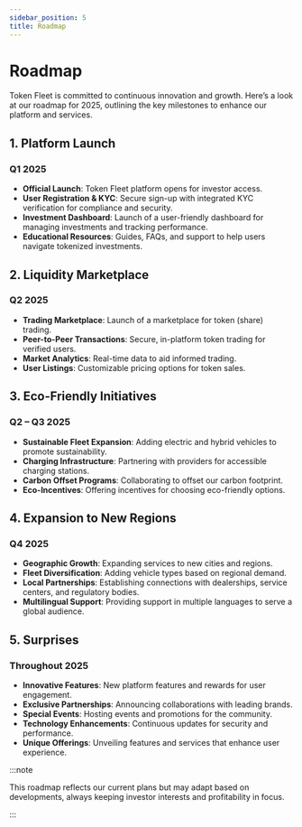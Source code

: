 ```yaml
---
sidebar_position: 5
title: Roadmap
---
```


# Roadmap

Token Fleet is committed to continuous innovation and growth. Here’s a look at our roadmap for 2025, outlining the key milestones to enhance our platform and services.

## 1. Platform Launch

### Q1 2025

- **Official Launch**: Token Fleet platform opens for investor access.
- **User Registration & KYC**: Secure sign-up with integrated KYC verification for compliance and security.
- **Investment Dashboard**: Launch of a user-friendly dashboard for managing investments and tracking performance.
- **Educational Resources**: Guides, FAQs, and support to help users navigate tokenized investments.

## 2. Liquidity Marketplace

### Q2 2025

- **Trading Marketplace**: Launch of a marketplace for token (share) trading.
- **Peer-to-Peer Transactions**: Secure, in-platform token trading for verified users.
- **Market Analytics**: Real-time data to aid informed trading.
- **User Listings**: Customizable pricing options for token sales.

## 3. Eco-Friendly Initiatives

### Q2 – Q3 2025

- **Sustainable Fleet Expansion**: Adding electric and hybrid vehicles to promote sustainability.
- **Charging Infrastructure**: Partnering with providers for accessible charging stations.
- **Carbon Offset Programs**: Collaborating to offset our carbon footprint.
- **Eco-Incentives**: Offering incentives for choosing eco-friendly options.

## 4. Expansion to New Regions

### Q4 2025

- **Geographic Growth**: Expanding services to new cities and regions.
- **Fleet Diversification**: Adding vehicle types based on regional demand.
- **Local Partnerships**: Establishing connections with dealerships, service centers, and regulatory bodies.
- **Multilingual Support**: Providing support in multiple languages to serve a global audience.

## 5. Surprises

### Throughout 2025

- **Innovative Features**: New platform features and rewards for user engagement.
- **Exclusive Partnerships**: Announcing collaborations with leading brands.
- **Special Events**: Hosting events and promotions for the community.
- **Technology Enhancements**: Continuous updates for security and performance.
- **Unique Offerings**: Unveiling features and services that enhance user experience.

:::note

This roadmap reflects our current plans but may adapt based on developments, always keeping investor interests and profitability in focus.

:::